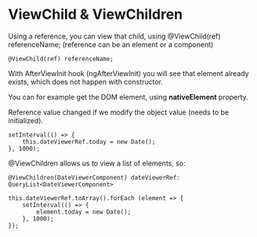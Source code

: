 # ViewChild & ViewChildren 

Using a reference, you can view that child, using @ViewChild(ref) referenceName; (reference can be an element or a component)

```
@ViewChild(ref) referenceName;
```

With AfterViewInit hook (ngAfterViewInit) you will see that element already exists, which does not happen with constructor.

You can for example get the DOM element, using **nativeElement** property.

Reference value changed if we modify the object value (needs to be initialized).
```
setInterval(() => {
	this.dateViewerRef.today = new Date();
}, 1000);
```

@ViewChildren allows us to view a list of elements, so:
```
@ViewChildren(DateViewerComponent) dateViewerRef: QueryList<DateViewerComponent>

this.dateViewerRef.toArray().forEach (element => {
    setInterval(() => {
    	element.today = new Date();
    }, 1000);
});
```
